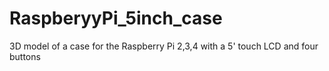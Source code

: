 # RaspberyyPi_5inch_case
3D model of a case for the Raspberry Pi 2,3,4 with a 5' touch LCD and four buttons
